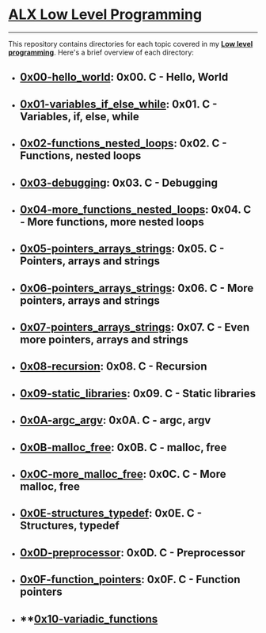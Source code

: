 # [ALX Low Level Programming](https://github.com/mdawoud27/alx-low_level_programming)
___
This repository contains directories for each topic covered in my [**Low level programming**](https://github.com/mdawoud27/alx-low_level_programming).
Here's a brief overview of each directory:

* ## **[0x00-hello_world](https://github.com/mdawoud27/alx-low_level_programming/tree/main/0x00-hello_world)**: 0x00. C - Hello, World
* ## **[0x01-variables_if_else_while](https://github.com/mdawoud27/alx-low_level_programming/tree/main/0x01-variables_if_else_while)**: 0x01. C - Variables, if, else, while
* ## **[0x02-functions_nested_loops](https://github.com/mdawoud27/alx-low_level_programming/tree/main/0x02-functions_nested_loops)**: 0x02. C - Functions, nested loops
* ## **[0x03-debugging](https://github.com/mdawoud27/alx-low_level_programming/tree/main/0x03-debugging)**: 0x03. C - Debugging
* ## **[0x04-more_functions_nested_loops](https://github.com/mdawoud27/alx-low_level_programming/tree/main/0x04-more_functions_nested_loops)**: 0x04. C - More functions, more nested loops
* ## **[0x05-pointers_arrays_strings](https://github.com/mdawoud27/alx-low_level_programming/tree/main/0x05-pointers_arrays_strings)**: 0x05. C - Pointers, arrays and strings
* ## **[0x06-pointers_arrays_strings](https://github.com/mdawoud27/alx-low_level_programming/tree/main/0x06-pointers_arrays_strings)**: 0x06. C - More pointers, arrays and strings
* ## **[0x07-pointers_arrays_strings](https://github.com/mdawoud27/alx-low_level_programming/tree/main/0x07-pointers_arrays_strings)**: 0x07. C - Even more pointers, arrays and strings
* ## **[0x08-recursion](https://github.com/mdawoud27/alx-low_level_programming/tree/main/0x08-recursion)**: 0x08. C - Recursion
* ## **[0x09-static_libraries](https://github.com/mdawoud27/alx-low_level_programming/tree/main/0x09-static_libraries)**: 0x09. C - Static libraries
* ## **[0x0A-argc_argv](https://github.com/mdawoud27/alx-low_level_programming/tree/main/0x0A-argc_argv)**: 0x0A. C - argc, argv
* ## **[0x0B-malloc_free](https://github.com/mdawoud27/alx-low_level_programming/tree/main/0x0B-malloc_free)**: 0x0B. C - malloc, free
* ## **[0x0C-more_malloc_free](https://github.com/mdawoud27/alx-low_level_programming/tree/main/0x0C-more_malloc_free)**: 0x0C. C - More malloc, free
* ## **[0x0E-structures_typedef](https://github.com/mdawoud27/alx-low_level_programming/tree/main/0x0E-structures_typedef)**: 0x0E. C - Structures, typedef
* ## **[0x0D-preprocessor](https://github.com/mdawoud27/alx-low_level_programming/tree/main/0x0D-preprocessor)**: 0x0D. C - Preprocessor
* ## **[0x0F-function_pointers](https://github.com/mdawoud27/alx-low_level_programming/tree/main/0x0F-function_pointers)**: 0x0F. C - Function pointers
* ## **[0x10-variadic_functions](https://github.com/mdawoud27/alx-low_level_programming/tree/main/0x10-variadic_functions)
